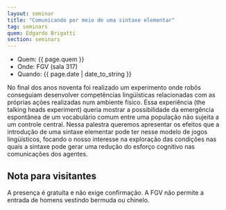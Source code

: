 ```yaml
---
layout: seminar
title: "Comunicando por meio de uma sintaxe elementar"
tag: seminars
quem: Edgardo Brigatti 
section: seminars
---
```


- Quem:  {{ page.quem }}
- Onde:  FGV (sala 317)
- Quando: {{ page.date | date_to_string }}

No final dos anos noventa foi realizado um experimento onde robôs
conseguiam desenvolver competências lingüísticas relacionadas com as
próprias ações realizadas num ambiente físico. Essa experiência (the
talking heads experiment) queria mostrar a possibilidade da emergência
espontânea de um vocabulário comum entre uma população não sujeita a
um controle central. Nessa palestra queremos apresentar os efeitos que
a introdução de uma sintaxe elementar pode ter nesse modelo de jogos
lingüísticos, focando o nosso interesse na exploração das condições
nas quais a sintaxe pode gerar uma redução do esforço cognitivo nas
comunicações dos agentes.


## Nota para visitantes

A presença é gratuíta e não exige confirmação. A FGV não permite a
entrada de homens vestindo bermuda ou chinelo.
